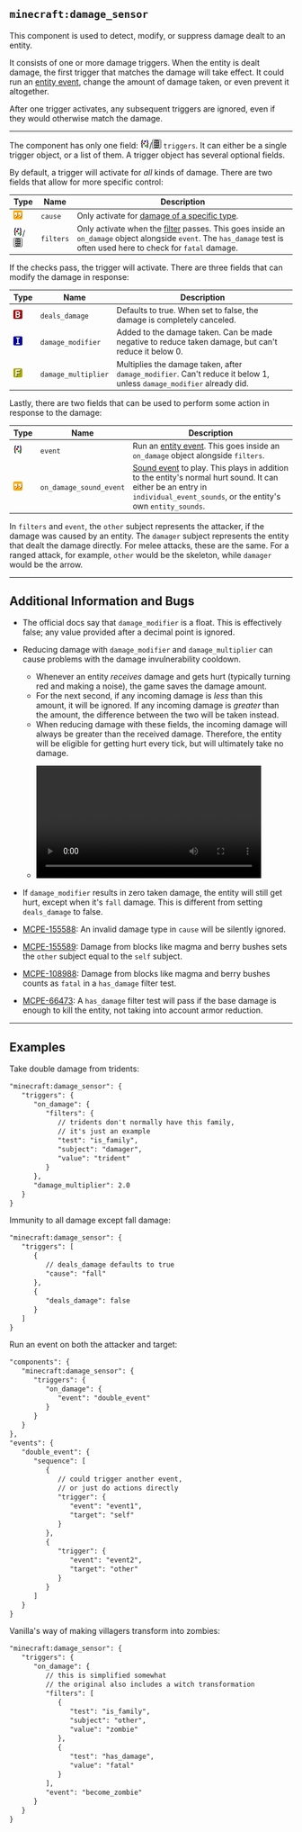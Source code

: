 ## `minecraft:damage_sensor`

This component is used to detect, modify, or suppress damage dealt to an entity.

It consists of one or more damage triggers. When the entity is dealt damage, the first trigger that matches the damage will take effect. It could run an [entity event](../events.md), change the amount of damage taken, or even prevent it altogether.

After one trigger activates, any subsequent triggers are ignored, even if they would otherwise match the damage.

---

The component has only one field: <img src="../icons/object.png" width=16>/<img src="../icons/list.png" width=16> `triggers`. It can either be a single trigger object, or a list of them. A trigger object has several optional fields.

By default, a trigger will activate for *all* kinds of damage. There are two fields that allow for more specific control:

|Type|Name|Description|
|-|-|-|
|<img src="../icons/string.png" width=16>|`cause`|Only activate for [damage of a specific type](../damage-types.md).|
|<img src="../icons/object.png" width=16>/<img src="../icons/list.png" width=16>|`filters`|Only activate when the [filter](../filters.md) passes. This goes inside an `on_damage` object alongside `event`. The `has_damage` test is often used here to check for `fatal` damage.|

If the checks pass, the trigger will activate. There are three fields that can modify the damage in response:

|Type|Name|Description|
|-|-|-|
|<img src="../icons/bool.png" width=16>|`deals_damage`|Defaults to true. When set to false, the damage is completely canceled.|
|<img src="../icons/int.png" width=16>|`damage_modifier`|Added to the damage taken. Can be made negative to reduce taken damage, but can't reduce it below 0.|
|<img src="../icons/float.png" width=16>|`damage_multiplier`|Multiplies the damage taken, after `damage_modifier`. Can't reduce it below 1, unless `damage_modifier` already did.|

Lastly, there are two fields that can be used to perform some action in response to the damage:

|Type|Name|Description|
|-|-|-|
|<img src="../icons/object.png" width=16>|`event`|Run an [entity event](../events.md). This goes inside an `on_damage` object alongside `filters`.|
|<img src="../icons/string.png" width=16>|`on_damage_sound_event`|[Sound event](../sound-events.md) to play. This plays in addition to the entity's normal hurt sound. It can either be an entry in `individual_event_sounds`, or the entity's own `entity_sounds`.|

In `filters` and `event`, the `other` subject represents the attacker, if the damage was caused by an entity. The `damager` subject represents the entity that dealt the damage directly. For melee attacks, these are the same. For a ranged attack, for example, `other` would be the skeleton, while `damager` would be the arrow.

---

## Additional Information and Bugs
* The official docs say that `damage_modifier` is a float. This is effectively false; any value provided after a decimal point is ignored.

* Reducing damage with `damage_modifier` and `damage_multiplier` can cause problems with the damage invulnerability cooldown.
  * Whenever an entity *receives* damage and gets hurt (typically turning red and making a noise), the game saves the damage amount.
  * For the next second, if any incoming damage is *less* than this amount, it will be ignored. If any incoming damage is *greater* than the amount, the difference between the two will be taken instead.
  * When reducing damage with these fields, the incoming damage will always be greater than the received damage. Therefore, the entity will be eligible for getting hurt every tick, but will ultimately take no damage.
  * <p><video src="../videos/damage_modifier.mp4" width="400"/></p>

* If `damage_modifier` results in zero taken damage, the entity will still get hurt, except when it's `fall` damage. This is different from setting `deals_damage` to false.

* [MCPE-155588](https://bugs.mojang.com/browse/MCPE-155588): An invalid damage type in `cause` will be silently ignored.
* [MCPE-155589](https://bugs.mojang.com/browse/MCPE-155589): Damage from blocks like magma and berry bushes sets the `other` subject equal to the `self` subject.
* [MCPE-108988](https://bugs.mojang.com/browse/MCPE-108988): Damage from blocks like magma and berry bushes counts as `fatal` in a `has_damage` filter test.
* [MCPE-66473](https://bugs.mojang.com/browse/MCPE-66473): A `has_damage` filter test will pass if the base damage is enough to kill the entity, not taking into account armor reduction.

---

## Examples
Take double damage from tridents:
```jsonc
"minecraft:damage_sensor": {
   "triggers": {
      "on_damage": {
         "filters": {
            // tridents don't normally have this family,
            // it's just an example
            "test": "is_family",
            "subject": "damager",
            "value": "trident"
         }
      },
      "damage_multiplier": 2.0
   }
}
```

Immunity to all damage except fall damage:
```jsonc
"minecraft:damage_sensor": {
   "triggers": [
      {
         // deals_damage defaults to true
         "cause": "fall"
      },
      {
         "deals_damage": false
      }
   ]
}
```

Run an event on both the attacker and target:
```jsonc
"components": {
   "minecraft:damage_sensor": {
      "triggers": {
         "on_damage": {
            "event": "double_event"
         }
      }
   }
},
"events": {
   "double_event": {
      "sequence": [
         {
            // could trigger another event,
            // or just do actions directly
            "trigger": {
               "event": "event1",
               "target": "self"
            }
         },
         {
            "trigger": {
               "event": "event2",
               "target": "other"
            }
         }
      ]
   }
}
```

Vanilla's way of making villagers transform into zombies:
```jsonc
"minecraft:damage_sensor": {
   "triggers": {
      "on_damage": {
         // this is simplified somewhat
         // the original also includes a witch transformation
         "filters": [
            {
               "test": "is_family",
               "subject": "other",
               "value": "zombie"
            },
            {
               "test": "has_damage",
               "value": "fatal"
            }
         ],
         "event": "become_zombie"
      }
   }
}
```
